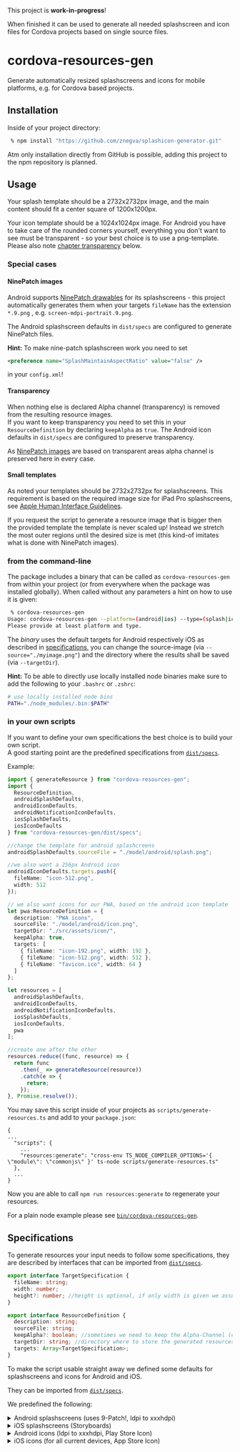 This project is **work-in-progress**!

When finished it can be used to generate all needed splashscreen and icon files
for Cordova projects based on single source files.

# cordova-resources-gen

Generate automatically resized splashscreens and icons for mobile platforms,
e.g. for Cordova based projects.  


## Installation

Inside of your project directory:

```bash
 % npm install "https://github.com/znegva/splashicon-generator.git"
```

Atm only installation directly from GitHub is possible, adding this project
to the npm repository is planned.

## Usage

Your splash template should be a 2732x2732px image, and the main content 
should fit a center square of 1200x1200px.

Your icon template should be a 1024x1024px image.
For Android you have to take care of the rounded corners yourself, everything you 
don't want to see must be transparent - so your best choice is to use a png-template.
Please also note [chapter transparency](#transparency) below.

### Special cases

#### NinePatch images

Android supports [NinePatch drawables](https://developer.android.com/guide/topics/graphics/drawables#nine-patch) 
for its splashscreens - this project automatically generates them when your targets `fileName` 
has the extension `*.9.png` , e.g. `screen-mdpi-portrait.9.png`.

The Android splashscreen defaults in `dist/specs` are configured to generate NinePatch files.

**Hint:** To make nine-patch splashscreen work you need to set

```xml
<preference name="SplashMaintainAspectRatio" value="false" />
```

in your `config.xml`!

#### Transparency

When nothing else is declared Alpha channel (transparency) is removed from the resulting resource images.  
If you want to keep transparency you need to set this in your `ResourceDefinition` by declaring `keepAlpha` as `true`.
The Android icon defaults in `dist/specs` are configured to preserve transparency.

As [NinePatch images](#ninepatch-images) are based on transparent areas alpha channel is preserved here in every case.

#### Small templates

As noted your templates should be 2732x2732px for splashscreens.
This requirement is based on the required image size for iPad Pro splashscreens, see 
[Apple Human Interface Guidelines](https://developer.apple.com/design/human-interface-guidelines/ios/icons-and-images/launch-screen/).

If you request the script to generate a resource image that is bigger then the provided template
the template is never scaled up! Instead we stretch the most outer regions until the desired size is met
(this kind-of imitates what is done with NinePatch images).

### from the command-line

The package includes a binary that can be called as `cordova-resources-gen` 
from within your project (or from everywhere when the package was installed globally).
When called without any parameters a hint on how to use it is given:

```bash
 % cordova-resources-gen
Usage: cordova-resources-gen --platform=(android|ios) --type=(splash|icon) [--source="./image.png"] [--targetDir="./put/it/here/"]
Please provide at least platform and type.
```

The _binary_ uses the default targets for Android respectively iOS as described 
in [specifications](#specifications), you can change the source-image 
(via `--source="./myimage.png"`) and the directory where the results shall 
be saved (via `--targetDir`).

**Hint:** To be able to directly use locally installed node binaries make sure 
to add the following to your `.bashrc` or `.zshrc`:

```bash
# use locally installed node bins
PATH="./node_modules/.bin:$PATH"
```

### in your own scripts

If you want to define your own specifications the best choice is to build your own script.  
A good starting point are the predefined specifications from [`dist/specs`](./dist/specs.d.ts).

Example:

```typescript
import { generateResource } from "cordova-resources-gen";
import {
  ResourceDefinition,
  androidSplashDefaults,
  androidIconDefaults,
  androidNotificationIconDefaults,
  iosSplashDefaults,
  iosIconDefaults
} from "cordova-resources-gen/dist/specs";

//change the template for android splashcreens
androidSplashDefaults.sourceFile = "./model/android/splash.png";

//we also want a 256px Android icon
androidIconDefaults.targets.push({
  fileName: "icon-512.png",
  width: 512
});

// we also want icons for our PWA, based on the android icon template
let pwa:ResourceDefinition = {
  description: "PWA icons",
  sourceFile: "./model/android/icon.png",
  targetDir: "./src/assets/icon/",
  keepAlpha: true,
  targets: [
    { fileName: "icon-192.png", width: 192 },
    { fileName: "icon-512.png", width: 512 },
    { fileName: "favicon.ico", width: 64 }
  ]
};

let resources = [
  androidSplashDefaults,
  androidIconDefaults,
  androidNotificationIconDefaults,
  iosSplashDefaults,
  iosIconDefaults,
  pwa
];

//create one after the other
resources.reduce((func, resource) => {
  return func
    .then(_ => generateResource(resource))
    .catch(e => {
      return;
    });
}, Promise.resolve());
```

You may save this script inside of your projects as  `scripts/generate-resources.ts` and add to your `package.json`:

```
{
...
  "scripts": {
    ...
    "resources:generate": "cross-env TS_NODE_COMPILER_OPTIONS='{ \"module\": \"commonjs\" }' ts-node scripts/generate-resources.ts"
  },
  ...
}
```

Now you are able to call `npm run resources:generate` to regenerate your resources.

For a plain node example please see [`bin/cordova-resources-gen`](bin/cordova-resources-gen).


## Specifications

To generate resources your input needs to follow some specifications, they are 
described by interfaces that can be imported from [`dist/specs`](./dist/specs.d.ts).

```typescript
export interface TargetSpecification {
  fileName: string;
  width: number;
  height?: number; //height is optional, if only width is given we assume a square target
}

export interface ResourceDefinition {
  description: string;
  sourceFile: string;
  keepAlpha?: boolean; //sometimes we need to keep the Alpha-Channel (e.g. Android icons)
  targetDir: string; //directory where to store the generated resources
  targets: Array<TargetSpecification>;
}
```

To make the script usable straight away we defined some defaults for splashscreens and icons for Android and iOS.

They can be imported from [`dist/specs`](./dist/specs.js).

We predefined the following:

<details>
<summary>
  Android splashscreens (uses 9-Patch!, ldpi to xxxhdpi)
</summary>

```typescript
export let androidSplashDefaults: ResourceDefinition = {
  description: "Splashscreens for Android",
  sourceFile: "./model/splash.png",
  targetDir: "./res/screens/android/",
  targets: [
    { fileName: "screen-ldpi-portrait.9.png", width: 320, height: 426 },
    { fileName: "screen-ldpi-landscape.9.png", width: 426, height: 320 },
    { fileName: "screen-hdpi-portrait.9.png", width: 480, height: 640 }, // 320x480
    { fileName: "screen-hdpi-landscape.9.png", width: 640, height: 480 }, // 480x320
    { fileName: "screen-mdpi-portrait.9.png", width: 320, height: 470 }, // 480x800
    { fileName: "screen-mdpi-landscape.9.png", width: 470, height: 320 }, // 800x480
    { fileName: "screen-xhdpi-portrait.9.png", width: 720, height: 960 }, // 720x1280
    { fileName: "screen-xhdpi-landscape.9.png", width: 960, height: 720 }, // 1280x720
    { fileName: "screen-xxhdpi-portrait.9.png", width: 960, height: 1600 }, // 960x1600
    { fileName: "screen-xxhdpi-landscape.9.png", width: 1600, height: 960 }, // 1600x960
    { fileName: "screen-xxxhdpi-portrait.9.png", width: 1280, height: 1920 }, // 1280x1920
    { fileName: "screen-xxxhdpi-landscape.9.png", width: 1920, height: 1280 } // 1920x1280
  ]
};
```

</details>

<details>
<summary>
  iOS splashscreens (Storyboards)
</summary>

```typescript
export let iosSplashDefaults: ResourceDefinition = {
  description: "Splashscreens for iOS (Storyboards)",
  sourceFile: "./model/splash.png",
  targetDir: "./res/screens/ios/",
  targets: [
    { fileName: "Default@2x~universal~anyany.png", width: 2732, height: 2732 },
    { fileName: "Default@2x~universal~comany.png", width: 1278, height: 2732 },
    { fileName: "Default@2x~universal~comcom.png", width: 1334, height: 750 },
    { fileName: "Default@3x~universal~anyany.png", width: 2208, height: 2208 },
    { fileName: "Default@3x~universal~anycom.png", width: 2208, height: 1242 },
    { fileName: "Default@3x~universal~comany.png", width: 1242, height: 2208 }
  ]
};
```

</details>

<details>
<summary>
  Android icons (ldpi to xxxhdpi, Play Store Icon)
</summary>

```typescript
export let androidIconDefaults: ResourceDefinition = {
  description: "Icon files for Android",
  sourceFile: "./model/android/icon.png",
  keepAlpha: true,
  targetDir: "./res/icons/android/",
  targets: [
    //Play Store Icon
    { fileName: "icon-512.png", width: 512 },
    //Icons for densities ldpi to xxxhdpi
    { fileName: "icon-36-ldpi.png", width: 36 },
    { fileName: "icon-48-mdpi.png", width: 48 },
    { fileName: "icon-72-hdpi.png", width: 72 },
    { fileName: "icon-96-xhdpi.png", width: 96 },
    { fileName: "icon-144-xxhdpi.png", width: 144 },
    { fileName: "icon-192-xxxhdpi.png", width: 192 }
  ]
};
```

</details>

<details>
<summary>
  iOS icons (for all current devices, App Store Icon)
</summary>

```typescript
export let iosIconDefaults: ResourceDefinition = {
  description: "Icon files for iOS",
  sourceFile: "./model/ios/icon.png",
  targetDir: "./res/icons/ios/",
  targets: [
    //App Store Icon
    { fileName: "icon-1024.png", width: 1024 },
    //iOS 8.0+
    //iPhone 6 Plus
    { fileName: "icon-60@3x.png", width: 180 },
    //iOS 7.0+
    //iPhone / iPod Touch
    { fileName: "icon-60.png", width: 60 },
    { fileName: "icon-60@2x.png", width: 120 },
    //iPad
    { fileName: "icon-76.png", width: 76 },
    { fileName: "icon-76@2x.png", width: 152 },
    //Spotlight Icon
    { fileName: "icon-40.png", width: 40 },
    { fileName: "icon-40@2x.png", width: 80 },
    //iOS 6.1
    //iPhone / iPod Touch
    { fileName: "icon.png", width: 57 },
    { fileName: "icon@2x.png", width: 114 },
    //iPad
    { fileName: "icon-72.png", width: 72 },
    { fileName: "icon-72@2x.png", width: 144 },
    //iPad Pro
    { fileName: "icon-167.png", width: 167 },
    //iPhone Spotlight and Settings Icon
    { fileName: "icon-small.png", width: 29 },
    { fileName: "icon-small@2x.png", width: 58 },
    { fileName: "icon-small@3x.png", width: 87 },
    //iPad Spotlight and Settings Icon
    { fileName: "icon-50.png", width: 50 },
    { fileName: "icon-50@2x.png", width: 100 },
    //iPad Pro
    { fileName: "icon-83.5@2x.png", width: 167 },

    // we also need 20x20 for iPad Notification 20pt@1
    { fileName: "icon-20.png", width: 20 },

    //Apple-Watch
    { fileName: "icon-24@2.png", width: 48 },
    { fileName: "icon-27.5@2.png", width: 55 },
    { fileName: "icon-86@2.png", width: 172 },
    { fileName: "icon-98@2.png", width: 196 }
  ]
};
```

</details>
